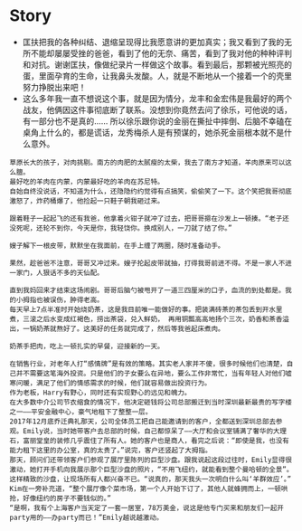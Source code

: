 # Story

* 匡扶把我的各种纠结、退缩呈现得比我愿意讲的更加真实；我又看到了我的无所不能却屡屡受挫的爸爸，看到了他的无奈、痛苦，看到了我对他的种种评判和对抗。谢谢匡扶，像做纪录片一样做这个故事。看到最后，那颗被光照亮的蛋，里面孕育的生命，让我鼻头发酸。人，就是不断地从一个接着一个的壳里努力挣脱出来吧！
* 这么多年我一直不想说这个事，就是因为情分，龙丰和金宏伟是我最好的两个战友，他俩因这件事彻底断了联系。没想到你竟然去问了徐乐，可他说的话，有一部分也不是真的…… 所以徐乐跟你说的金丽在撕扯中摔倒、后脑不幸磕在桌角上什么的，都是谎话，龙秀梅杀人是有预谋的，她杀死金丽根本就不是什么意外。

```
草原长大的孩子，对肉挑剔。南方的肉肥的太腻瘦的太柴，我去了南方才知道，羊肉原来可以这么膻。
最好吃的羊肉在内蒙，内蒙最好吃的羊肉在苏尼特。
自始自终没说话，不知道为什么，还隐隐约约觉得有点搞笑，偷偷笑了一下。这个笑把我哥彻底激怒了，炸药桶爆了，他捡起一只鞋子朝我砸过来。
 
跟着鞋子一起起飞的还有我爸，他拿着火钳子就冲了过去，把哥哥摁在沙发上一顿揍。“老子还没死呢，还轮不到你，今天是你，我轻饶你。换成别人，一刀就了结了你。”
 
嫂子解下一根皮带，默默坐在我面前，在手上缠了两圈，随时准备动手。
 
果然，趁爸爸不注意，哥哥又冲过来。嫂子抡起皮带就抽，打得我哥前进不得。不是一家人不进一家门，人狠话不多的天仙配。
 
直到我妈回来才结束这场闹剧。哥哥后脑勺被甩开了一道三四厘米的口子，血流的到处都是。我的小拇指也被误伤，肿得老高。
每天早上7点半准时开始烧奶茶，这是我目前唯一能做好的事。把装满砖茶的茶包丢到开水里煮，三滚之后水变成红褐色，捞出茶袋，兑入鲜奶， 再用铜瓢高高地扬个三次，奶香和茶香溢出，一锅奶茶就熬好了。这美好的任务就完成了，然后等我爸起床煮肉。
 
奶茶手把肉，吃上一顿扎实的早餐，迎接新的一天。
```

```
在销售行业，对老年人打“感情牌”是有效的策略。其实老人家并不傻，很多时候他们也清楚，自己并不需要这笔海外投资。只是他们的子女要么在异地，要么工作非常忙，当有年轻人对他们嘘寒问暖，满足了他们的情感需求的时候，他们就容易做出投资行为。
作为老板，Harry有野心，同时还有实现野心的远见和魄力。
在大多数中介公司节衣缩食的情况下，他决定砸钱将公司总部搬迁到当时深圳最新最贵的写字楼之一——平安金融中心，豪气地租下了整整一层。
2017年12月底乔迁典礼那天，公司全体员工把自己能邀请到的客户，全都送到深圳总部去参观。Emily说，当时她带客户去总部的时候，自己都惊呆了——大厅和会议室铺满了奢华的大理石，富丽堂皇的装修几乎震住了所有人。她的客户也是商人，看完之后说：“即使是我，也没有能力租下这里的办公室，真的太贵了。”说完，客户还竖起了大拇指。
那天，顾问们还带领客户们参观了展厅里陈列的巨型沙盘。跟我说起这段过往时，Emily显得很激动，她打开手机向我展示那个巨型沙盘的照片，“不用飞纽约，就能看到整个曼哈顿的全景”。
这样精致的沙盘，让现场所有人都兴奋不已。“说真的，那天我头一次明白什么叫‘羊群效应’。” Kim在一旁补充道，“整个展厅像个菜市场，第一个人开始下订了，其他人就蜂拥而上，一顿哄抢，好像纽约的房子不要钱似的。”
“是啊，我有个上海客户当天定了一套一居室，78万美金，说这是他专门买来和朋友们一起开party用的——办party而已！”Emily越说越激动。
```
